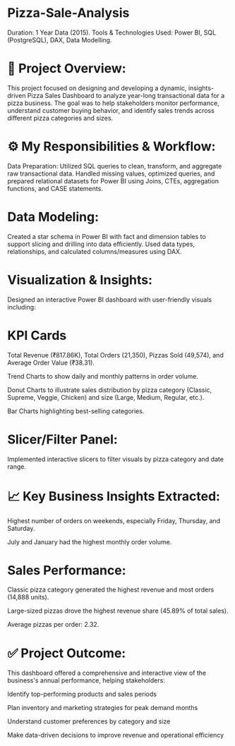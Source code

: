 # Pizza-Sale-Analysis

Duration: 1 Year Data (2015).
Tools & Technologies Used: Power BI, SQL (PostgreSQL), DAX, Data Modelling.

# 📌 Project Overview:
This project focused on designing and developing a dynamic, insights-driven Pizza Sales Dashboard to analyze year-long transactional data for a pizza business. The goal was to help stakeholders monitor performance, understand customer buying behavior, and identify sales trends across different pizza categories and sizes.

# ⚙️ My Responsibilities & Workflow:
Data Preparation:
Utilized SQL queries to clean, transform, and aggregate raw transactional data. Handled missing values, optimized queries, and prepared relational datasets for Power BI using Joins, CTEs, aggregation functions, and CASE statements.

# Data Modeling:
Created a star schema in Power BI with fact and dimension tables to support slicing and drilling into data efficiently. Used data types, relationships, and calculated columns/measures using DAX.

# Visualization & Insights:
Designed an interactive Power BI dashboard with user-friendly visuals including:

# KPI Cards 
Total Revenue (₹817.86K), Total Orders (21,350), Pizzas Sold (49,574), and Average Order Value (₹38.31).

Trend Charts to show daily and monthly patterns in order volume.

Donut Charts to illustrate sales distribution by pizza category (Classic, Supreme, Veggie, Chicken) and size (Large, Medium, Regular, etc.).

Bar Charts highlighting best-selling categories.

# Slicer/Filter Panel:

Implemented interactive slicers to filter visuals by pizza category and date range.

# 📈 Key Business Insights Extracted:


Highest number of orders on weekends, especially Friday, Thursday, and Saturday.

July and January had the highest monthly order volume.

# Sales Performance:

Classic pizza category generated the highest revenue and most orders (14,888 units).

Large-sized pizzas drove the highest revenue share (45.89% of total sales).

Average pizzas per order: 2.32.

# ✅ Project Outcome:
This dashboard offered a comprehensive and interactive view of the business's annual performance, helping stakeholders:

Identify top-performing products and sales periods

Plan inventory and marketing strategies for peak demand months

Understand customer preferences by category and size

Make data-driven decisions to improve revenue and operational efficiency


